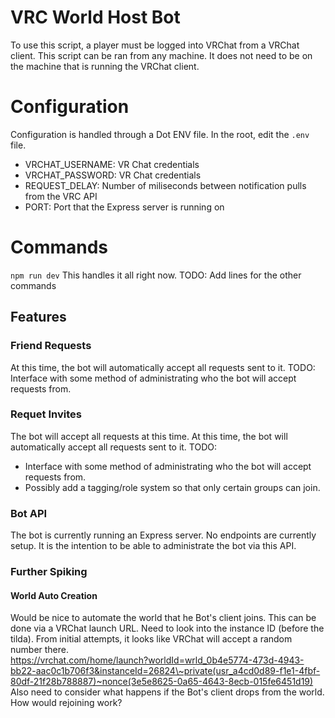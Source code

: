 # VRC World Host Bot

To use this script, a player must be logged into VRChat from a VRChat client. This script can be ran from any machine. It does not need to be on the machine that is running the VRChat client.

# Configuration
Configuration is handled through a Dot ENV file. In the root, edit the `.env` file.
- VRCHAT_USERNAME: VR Chat credentials
- VRCHAT_PASSWORD: VR Chat credentials
- REQUEST_DELAY: Number of miliseconds between notification pulls from the VRC API
- PORT: Port that the Express server is running on

# Commands
`npm run dev` This handles it all right now.
TODO: Add lines for the other commands

## Features
### Friend Requests

At this time, the bot will automatically accept all requests sent to it.
TODO: Interface with some method of administrating who the bot will accept requests from.

### Requet Invites

The bot will accept all requests at this time.
At this time, the bot will automatically accept all requests sent to it.
TODO: 
- Interface with some method of administrating who the bot will accept requests from.
- Possibly add a tagging/role system so that only certain groups can join.

### Bot API

The bot is currently running an Express server. No endpoints are currently setup. It is the intention to be able to administrate the bot via this API.


### Further Spiking
#### World Auto Creation
Would be nice to automate the world that he Bot's client joins. This can be done via a VRChat launch URL. Need to look into the instance ID (before the tilda). From initial attempts, it looks like VRChat will accept a random number there.  
https://vrchat.com/home/launch?worldId=wrld_0b4e5774-473d-4943-bb22-aac0c1b706f3&instanceId=26824\~private(usr_a4cd0d89-f1e1-4fbf-80df-21f28b788887)~nonce(3e5e8625-0a65-4643-8ecb-015fe6451d19)
Also need to consider what happens if the Bot's client drops from the world. How would rejoining work?